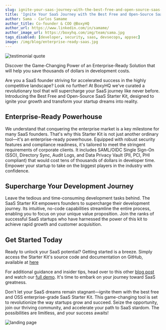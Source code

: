 ```yaml
---
slug: ignite-your-saas-journey-with-the-best-free-and-open-source-saas-starter-kit
title: 'Ignite Your SaaS Journey with the Best Free and Open-Source SaaS Starter Kit'
author: Sama - Carlos Samame
author_title: Co-founder & COO @BoxyHQ
author_url: https://www.linkedin.com/in/samame/
author_image_url: https://boxyhq.com/img/team/sama.jpg
tags_disabled: [developer, security, saas, devsecops, appsec]
image: /img/blog/enterprise-ready-saas.jpg  
---
```


![testimonial quote](/img/blog/testimonial-kubeworkz.png)

Discover the Game-Changing Power of an Enterprise-Ready Solution that will help you save thousands of dollars in development costs.

Are you a SaaS founder striving for accelerated success in the highly competitive landscape? Look no further! At BoxyHQ we've curated a revolutionary tool that will supercharge your SaaS journey like never before. Introducing the Best Free and Open-Source SaaS Starter Kit, designed to ignite your growth and transform your startup dreams into reality.

## Enterprise-Ready Powerhouse 

We understand that conquering the enterprise market is a key milestone for many SaaS founders. That's why this Starter Kit is not just another ordinary tool—it's an enterprise-ready powerhouse. Equipped with robust security features and compliance readiness, it's tailored to meet the stringent requirements of corporate clients. It includes SAML/OIDC Single Sign-On (SSO), Directory Sync, Audit Logs, and Data Privacy Vault (PII, PCI, PHI compliant) that would cost tens of thousands of dollars in developer time. Empower your startup to take on the biggest players in the industry with confidence.

## Supercharge Your Development Journey

Leave the tedious and time-consuming development tasks behind. The SaaS Starter Kit empowers founders to supercharge their development journey. Its intuitive, no-code capabilities streamline the entire process, enabling you to focus on your unique value proposition. Join the ranks of successful SaaS startups who have harnessed the power of this kit to achieve rapid growth and customer acquisition.

## Get Started Today

Ready to unlock your SaaS potential? Getting started is a breeze. Simply access the Starter Kit's source code and documentation on GitHub, available at [here](https://github.com/boxyhq/saas-starter-kit) 

For additional guidance and insider tips, head over to this other [blog post](https://boxyhq.com/blog/enterprise-ready-saas-starter-kit) and watch our [full demo](https://www.youtube.com/watch?v=oF8QIwQIhyo). It's time to embark on your journey toward SaaS greatness.

Don't let your SaaS dreams remain stagnant—ignite them with the best free and OSS enterprise-grade SaaS Starter Kit. This game-changing tool is set to revolutionize the way startups grow and succeed. Seize the opportunity, join our thriving community, and accelerate your path to SaaS stardom. The possibilities are limitless, and your success awaits!

![landing page](/img/blog/ssk-landing-page.png)
